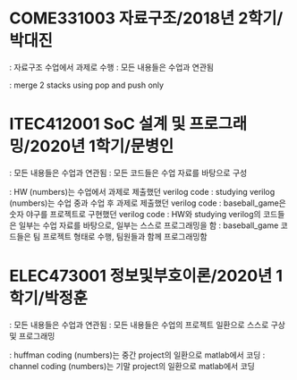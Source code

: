 # COME331003 자료구조/2018년 2학기/박대진

: 자료구조 수업에서 과제로 수행
: 모든 내용들은 수업과 연관됨

: merge 2 stacks using pop and push only


# ITEC412001 SoC 설계 및 프로그래밍/2020년 1학기/문병인

: 모든 내용들은 수업과 연관됨
: 모든 코드들은 수업 자료를 바탕으로 구성

: HW (numbers)는 수업에서 과제로 제출했던 verilog code
: studying verilog (numbers)는 수업 중과 수업 후 과제로 제출했던 verilog code
: baseball_game은 숫자 야구를 프로젝트로 구현했던 verilog code
: HW와 studying verilog의 코드들은 일부는 수업 자료를 바탕으로, 일부는 스스로 프로그래밍을 함
: baseball_game 코드들은 팀 프로젝트 형태로 수행, 팀원들과 함께 프로그래밍함


# ELEC473001 정보및부호이론/2020년 1학기/박정훈

: 모든 내용들은 수업과 연관됨
: 모든 내용들은 수업의 프로젝트 일환으로 스스로 구상 및 프로그래밍

: huffman coding (numbers)는 중간 project의 일환으로 matlab에서 코딩
: channel coding (numbers)는 기말 project의 일환으로 matlab에서 코딩
